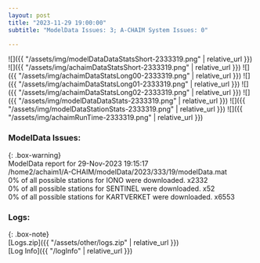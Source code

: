 ```yaml
---
layout: post
title: "2023-11-29 19:00:00"
subtitle: "ModelData Issues: 3; A-CHAIM System Issues: 0"

---
```


![]({{ "/assets/img/modelDataDataStatsShort-2333319.png" | relative_url }})
![]({{ "/assets/img/achaimDataStatsShort-2333319.png" | relative_url }})
![]({{ "/assets/img/achaimDataStatsLong00-2333319.png" | relative_url }})
![]({{ "/assets/img/achaimDataStatsLong01-2333319.png" | relative_url }})
![]({{ "/assets/img/achaimDataStatsLong02-2333319.png" | relative_url }})
![]({{ "/assets/img/modelDataDataStats-2333319.png" | relative_url }})
![]({{ "/assets/img/modelDataStationStats-2333319.png" | relative_url }})
![]({{ "/assets/img/achaimRunTime-2333319.png" | relative_url }})


### ModelData Issues:  
  
{: .box-warning}  
 ModelData report for 29-Nov-2023 19:15:17   
 /home2/achaim1/A-CHAIM/modelData/2023/333/19/modelData.mat   
 0% of all possible stations for IONO were downloaded. x2332   
 0% of all possible stations for SENTINEL were downloaded. x52   
 0% of all possible stations for KARTVERKET were downloaded. x6553   
  


### Logs:  
  
{: .box-note}  
[Logs.zip]({{ "/assets/other/logs.zip" | relative_url }})  
[Log Info]({{ "/logInfo" | relative_url }})  
